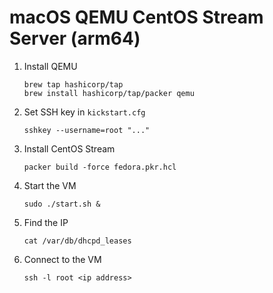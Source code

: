 # macOS QEMU CentOS Stream Server (arm64)

1. Install QEMU
   ```
   brew tap hashicorp/tap
   brew install hashicorp/tap/packer qemu
   ```
1. Set SSH key in `kickstart.cfg`
   ```
   sshkey --username=root "..."
   ```
1. Install CentOS Stream
   ```
   packer build -force fedora.pkr.hcl
   ```
1. Start the VM
   ```
   sudo ./start.sh &
   ```
1. Find the IP
   ```
   cat /var/db/dhcpd_leases
   ```
1. Connect to the VM
   ```
   ssh -l root <ip address>
   ```

